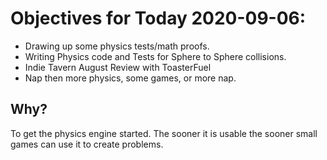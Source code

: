 # Objectives for Today 2020-09-06:

- Drawing up some physics tests/math proofs.
- Writing Physics code and Tests for Sphere to Sphere collisions.
- Indie Tavern August Review with ToasterFuel
- Nap then more physics, some games, or more nap.

## Why?

To get the physics engine started. The sooner it is usable the sooner small games can use it to create problems.

